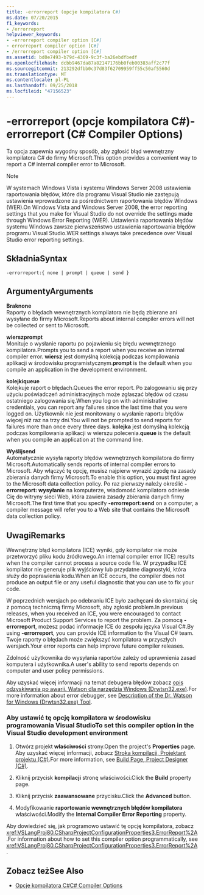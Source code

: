 ```yaml
---
title: -errorreport (opcje kompilatora C#)
ms.date: 07/20/2015
f1_keywords:
- /errorreport
helpviewer_keywords:
- -errorreport compiler option [C#]
- errorreport compiler option [C#]
- /errorreport compiler option [C#]
ms.assetid: bd0e7493-b79d-4369-9c3f-ba26ebdfbedf
ms.openlocfilehash: dcbb9467da87a82147176bb0feb00383aff2c77f
ms.sourcegitcommit: 213292dfbb0c37d83f62709959ff55c50af5560d
ms.translationtype: MT
ms.contentlocale: pl-PL
ms.lasthandoff: 09/25/2018
ms.locfileid: "47156523"
---
```

# <a name="-errorreport-c-compiler-options"></a><span data-ttu-id="fa4c5-102">-errorreport (opcje kompilatora C#)</span><span class="sxs-lookup"><span data-stu-id="fa4c5-102">-errorreport (C# Compiler Options)</span></span>
<span data-ttu-id="fa4c5-103">Ta opcja zapewnia wygodny sposób, aby zgłosić błąd wewnętrzny kompilatora C# do firmy Microsoft.</span><span class="sxs-lookup"><span data-stu-id="fa4c5-103">This option provides a convenient way to report a C# internal compiler error to Microsoft.</span></span>  
  
> [!NOTE]
>  <span data-ttu-id="fa4c5-104">W systemach Windows Vista i systemu Windows Server 2008 ustawienia raportowania błędów, które dla programu Visual Studio nie zastępują ustawienia wprowadzone za pośrednictwem raportowania błędów Windows (WER).</span><span class="sxs-lookup"><span data-stu-id="fa4c5-104">On Windows Vista and Windows Server 2008, the error reporting settings that you make for Visual Studio do not override the settings made through Windows Error Reporting (WER).</span></span> <span data-ttu-id="fa4c5-105">Ustawienia raportowania błędów systemu Windows zawsze pierwszeństwo ustawienia raportowania błędów programu Visual Studio.</span><span class="sxs-lookup"><span data-stu-id="fa4c5-105">WER settings always take precedence over Visual Studio error reporting settings.</span></span>  
  
## <a name="syntax"></a><span data-ttu-id="fa4c5-106">Składnia</span><span class="sxs-lookup"><span data-stu-id="fa4c5-106">Syntax</span></span>  
  
```console  
-errorreport:{ none | prompt | queue | send }  
```  
  
## <a name="arguments"></a><span data-ttu-id="fa4c5-107">Argumenty</span><span class="sxs-lookup"><span data-stu-id="fa4c5-107">Arguments</span></span>  
 <span data-ttu-id="fa4c5-108">**Brak**</span><span class="sxs-lookup"><span data-stu-id="fa4c5-108">**none**</span></span>  
 <span data-ttu-id="fa4c5-109">Raporty o błędach wewnętrznych kompilatora nie będą zbierane ani wysyłane do firmy Microsoft.</span><span class="sxs-lookup"><span data-stu-id="fa4c5-109">Reports about internal compiler errors will not be collected or sent to Microsoft.</span></span>  
  
 <span data-ttu-id="fa4c5-110">**wiersz**</span><span class="sxs-lookup"><span data-stu-id="fa4c5-110">**prompt**</span></span>  
 <span data-ttu-id="fa4c5-111">Monituje o wysłanie raportu po pojawieniu się błędu wewnętrznego kompilatora.</span><span class="sxs-lookup"><span data-stu-id="fa4c5-111">Prompts you to send a report when you receive an internal compiler error.</span></span> <span data-ttu-id="fa4c5-112">**wiersz** jest domyślną kolekcją podczas kompilowania aplikacji w środowisku programistycznym.</span><span class="sxs-lookup"><span data-stu-id="fa4c5-112">**prompt** is the default when you compile an application in the development environment.</span></span>  
  
 <span data-ttu-id="fa4c5-113">**kolejki**</span><span class="sxs-lookup"><span data-stu-id="fa4c5-113">**queue**</span></span>  
 <span data-ttu-id="fa4c5-114">Kolejkuje raport o błędach.</span><span class="sxs-lookup"><span data-stu-id="fa4c5-114">Queues the error report.</span></span> <span data-ttu-id="fa4c5-115">Po zalogowaniu się przy użyciu poświadczeń administracyjnych może zgłaszać błędów od czasu ostatniego zalogowania się.</span><span class="sxs-lookup"><span data-stu-id="fa4c5-115">When you log on with administrative credentials, you can report any failures since the last time that you were logged on.</span></span> <span data-ttu-id="fa4c5-116">Użytkownik nie jest monitowany o wysłanie raportu błędów więcej niż raz na trzy dni.</span><span class="sxs-lookup"><span data-stu-id="fa4c5-116">You will not be prompted to send reports for failures more than once every three days.</span></span> <span data-ttu-id="fa4c5-117">**kolejka** jest domyślną kolekcją podczas kompilowania aplikacji w wierszu polecenia.</span><span class="sxs-lookup"><span data-stu-id="fa4c5-117">**queue** is the default when you compile an application at the command line.</span></span>  
  
 <span data-ttu-id="fa4c5-118">**Wyślij**</span><span class="sxs-lookup"><span data-stu-id="fa4c5-118">**send**</span></span>  
 <span data-ttu-id="fa4c5-119">Automatycznie wysyła raporty błędów wewnętrznych kompilatora do firmy Microsoft.</span><span class="sxs-lookup"><span data-stu-id="fa4c5-119">Automatically sends reports of internal compiler errors to Microsoft.</span></span> <span data-ttu-id="fa4c5-120">Aby włączyć tę opcję, musisz najpierw wyrazić zgodę na zasady zbierania danych firmy Microsoft.</span><span class="sxs-lookup"><span data-stu-id="fa4c5-120">To enable this option, you must first agree to the Microsoft data collection policy.</span></span> <span data-ttu-id="fa4c5-121">Po raz pierwszy należy określić **- errorreport: wysyłanie** na komputerze, wiadomość kompilatora odniesie Cię do witryny sieci Web, która zawiera zasady zbierania danych firmy Microsoft.</span><span class="sxs-lookup"><span data-stu-id="fa4c5-121">The first time that you specify **-errorreport:send** on a computer, a compiler message will refer you to a Web site that contains the Microsoft data collection policy.</span></span>  
    
## <a name="remarks"></a><span data-ttu-id="fa4c5-122">Uwagi</span><span class="sxs-lookup"><span data-stu-id="fa4c5-122">Remarks</span></span>  
 <span data-ttu-id="fa4c5-123">Wewnętrzny błąd kompilatora (ICE) wyniki, gdy kompilator nie może przetworzyć pliku kodu źródłowego.</span><span class="sxs-lookup"><span data-stu-id="fa4c5-123">An internal compiler error (ICE) results when the compiler cannot process a source code file.</span></span> <span data-ttu-id="fa4c5-124">W przypadku ICE kompilator nie generuje plik wyjściowy lub przydatne diagnostyki, która służy do poprawienia kodu.</span><span class="sxs-lookup"><span data-stu-id="fa4c5-124">When an ICE occurs, the compiler does not produce an output file or any useful diagnostic that you can use to fix your code.</span></span>  
  
 <span data-ttu-id="fa4c5-125">W poprzednich wersjach po odebraniu ICE było zachęcani do skontaktuj się z pomocą techniczną firmy Microsoft, aby zgłosić problem.</span><span class="sxs-lookup"><span data-stu-id="fa4c5-125">In previous releases, when you received an ICE, you were encouraged to contact Microsoft Product Support Services to report the problem.</span></span> <span data-ttu-id="fa4c5-126">Za pomocą **- errorreport**, możesz podać informacje ICE do zespołu języka Visual C#.</span><span class="sxs-lookup"><span data-stu-id="fa4c5-126">By using **-errorreport**, you can provide ICE information to the Visual C# team.</span></span> <span data-ttu-id="fa4c5-127">Twoje raporty o błędach może zwiększyć kompilatora w przyszłych wersjach.</span><span class="sxs-lookup"><span data-stu-id="fa4c5-127">Your error reports can help improve future compiler releases.</span></span>  
  
 <span data-ttu-id="fa4c5-128">Zdolność użytkownika do wysyłania raportów zależy od uprawnienia zasad komputera i użytkownika.</span><span class="sxs-lookup"><span data-stu-id="fa4c5-128">A user's ability to send reports depends on computer and user policy permissions.</span></span>  
  
 <span data-ttu-id="fa4c5-129">Aby uzyskać więcej informacji na temat debugera błędów zobacz [opis odzyskiwania po awarii. Watson dla narzędzia Windows (Drwtsn32.exe)](https://support.microsoft.com/help/308538/description-of-the-dr--watson-for-windows-drwtsn32-exe-tool).</span><span class="sxs-lookup"><span data-stu-id="fa4c5-129">For more information about error debugger, see [Description of the Dr. Watson for Windows (Drwtsn32.exe) Tool](https://support.microsoft.com/help/308538/description-of-the-dr--watson-for-windows-drwtsn32-exe-tool).</span></span>  
  
### <a name="to-set-this-compiler-option-in-the-visual-studio-development-environment"></a><span data-ttu-id="fa4c5-130">Aby ustawić tę opcję kompilatora w środowisku programowania Visual Studio</span><span class="sxs-lookup"><span data-stu-id="fa4c5-130">To set this compiler option in the Visual Studio development environment</span></span>  
  
1.  <span data-ttu-id="fa4c5-131">Otwórz projekt **właściwości** strony.</span><span class="sxs-lookup"><span data-stu-id="fa4c5-131">Open the project's **Properties** page.</span></span> <span data-ttu-id="fa4c5-132">Aby uzyskać więcej informacji, zobacz [Stroka kompilacji, Projektant projektu (C#)](/visualstudio/ide/reference/build-page-project-designer-csharp).</span><span class="sxs-lookup"><span data-stu-id="fa4c5-132">For more information, see [Build Page, Project Designer (C#)](/visualstudio/ide/reference/build-page-project-designer-csharp).</span></span>  
  
2.  <span data-ttu-id="fa4c5-133">Kliknij przycisk **kompilacji** stronę właściwości.</span><span class="sxs-lookup"><span data-stu-id="fa4c5-133">Click the **Build** property page.</span></span>  
  
3.  <span data-ttu-id="fa4c5-134">Kliknij przycisk **zaawansowane** przycisku.</span><span class="sxs-lookup"><span data-stu-id="fa4c5-134">Click the **Advanced** button.</span></span>  
  
4.  <span data-ttu-id="fa4c5-135">Modyfikowanie **raportowanie wewnętrznych błędów kompilatora** właściwości.</span><span class="sxs-lookup"><span data-stu-id="fa4c5-135">Modify the **Internal Compiler Error Reporting** property.</span></span>  
  
 <span data-ttu-id="fa4c5-136">Aby dowiedzieć się, jak programowo ustawić tę opcję kompilatora, zobacz <xref:VSLangProj80.CSharpProjectConfigurationProperties3.ErrorReport%2A>.</span><span class="sxs-lookup"><span data-stu-id="fa4c5-136">For information about how to set this compiler option programmatically, see <xref:VSLangProj80.CSharpProjectConfigurationProperties3.ErrorReport%2A>.</span></span>  
  
## <a name="see-also"></a><span data-ttu-id="fa4c5-137">Zobacz też</span><span class="sxs-lookup"><span data-stu-id="fa4c5-137">See Also</span></span>  

- [<span data-ttu-id="fa4c5-138">Opcje kompilatora C#</span><span class="sxs-lookup"><span data-stu-id="fa4c5-138">C# Compiler Options</span></span>](../../../csharp/language-reference/compiler-options/index.md)
